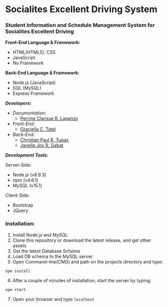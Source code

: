 # Socialites Excellent Driving System
### Student Information and Schedule Management System for Socialites Excellent Driving

**Front-End Language & Framework:**

- HTML(HTML5), CSS
- JavaScript
- No Framework

**Back-End Language & Framework:**

- Node.js (JavaScript)
- SQL (MySQL)
- Express Framework

***Developers:***
- _Documentation:_
    - [Perrine Clarisse B. Laganzo](https://github.com/zhayrine)
- _Front-End:_
    - [Graciella C. Tatel](https://github.com/ellaaatrix)
- _Back-End:_
    - [Christian Paul R. Tupas](https://github.com/Paulymorphy)
    - [Janelle Joy R. Gabat](https://github.com/JenGabat)

***Development Tools:***

Server-Side:
- Node.js (v8.9.3)
- npm (v4.6.1)
- MySQL (v15.1)

Client-Side:
- Bootstrap
- JQuery

### Installation:

1) Install Node.js and MySQL
2) Clone this repository or download the latest release, and get other assets
3) Get the latest Database Schema
4) Load DB schema to the MySQL server.
5) Open Command-line(CMD) and path on the projects directory and type:
```
npm install
```
6) After a couple of minutes of installation, start the server by typing:
```
npm start
```
7) Open your browser and type `localhost`
